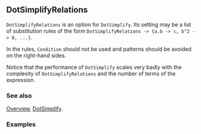 ## DotSimplifyRelations

`DotSimplifyRelations` is an option for `DotSimplify`. Its setting may be a list of substitution rules of the form `DotSimplifyRelations -> {a.b -> c, b^2 -> 0, ...}`.

In the rules, `Condition` should not be used and patterns should be avoided on the right-hand sides.

Notice that the performance of `DotSimplify` scales very badly with the complexity of `DotSimplifyRelations` and the number of terms of the expression.

### See also

[Overview](Extra/FeynCalc.md), [DotSimplify](DotSimplify.md).

### Examples
